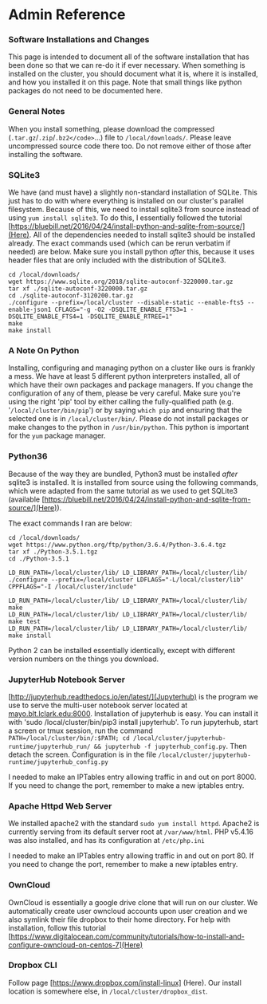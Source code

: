 # Admin Reference

### Software Installations and Changes
This page is intended to document all of the software installation that has been done so that we can re-do it if ever necessary. When something is installed on the cluster, you should document what it is, where it is installed, and how you installed it on this page. Note that small things like python packages do not need to be documented here.


### General Notes
When you install something, please download the compressed (`.tar.gz`/`.zip`/`.bz2</code>`...) file to `/local/downloads/`. Please leave uncompressed source code there too. Do not remove either of those after installing the software.

### SQLite3
We have (and must have) a slightly non-standard installation of SQLite. This just has to do with where everything is installed on our cluster's parallel filesystem. Because of this, we need to install sqlite3 from source instead of using `yum install sqlite3`. To do this, I essentially followed the tutorial [https://bluebill.net/2016/04/24/install-python-and-sqlite-from-source/](Here). All of the dependencies needed to install sqlite3 should be installed already. The exact commands used (which can be rerun verbatim if needed) are below. Make sure you install python *after* this, because it uses header files that are only included with the distribution of SQLite3.
```
cd /local/downloads/
wget https://www.sqlite.org/2018/sqlite-autoconf-3220000.tar.gz
tar xf ./sqlite-autoconf-3220000.tar.gz
cd ./sqlite-autoconf-3120200.tar.gz
./configure --prefix=/local/cluster --disable-static --enable-fts5 --enable-json1 CFLAGS="-g -O2 -DSQLITE_ENABLE_FTS3=1 -DSQLITE_ENABLE_FTS4=1 -DSQLITE_ENABLE_RTREE=1"
make
make install
```
### A Note On Python
Installing, configuring and managing python on a cluster like ours is frankly a mess. We have at least 5 different python interpreters installed, all of which have their own packages and package managers. If you change the configuration of any of them, please be very careful. Make sure you're using the right 'pip' tool by either calling the fully-qualified path (e.g. '`/local/cluster/bin/pip`') or by saying `which pip` and ensuring that the selected one is in `/local/cluster/bin/`. Please do not install packages or make changes to the python in `/usr/bin/python`. This python is important for the `yum` package manager.

### Python36
Because of the way they are bundled, Python3 must be installed *after* sqlite3 is installed. It is installed from source using the following commands, which were adapted from the same tutorial as we used to get SQLite3 (available [https://bluebill.net/2016/04/24/install-python-and-sqlite-from-source/](Here)).

The exact commands I ran are below:

```
cd /local/downloads/
wget https://www.python.org/ftp/python/3.6.4/Python-3.6.4.tgz
tar xf ./Python-3.5.1.tgz
cd ./Python-3.5.1

LD_RUN_PATH=/local/cluster/lib/ LD_LIBRARY_PATH=/local/cluster/lib/ ./configure --prefix=/local/cluster LDFLAGS="-L/local/cluster/lib" CPPFLAGS="-I /local/cluster/include"

LD_RUN_PATH=/local/cluster/lib/ LD_LIBRARY_PATH=/local/cluster/lib/ make
LD_RUN_PATH=/local/cluster/lib/ LD_LIBRARY_PATH=/local/cluster/lib/ make test
LD_RUN_PATH=/local/cluster/lib/ LD_LIBRARY_PATH=/local/cluster/lib/ make install
```

Python 2 can be installed essentially identically, except with different version numbers on the things you download.

### JupyterHub Notebook Server
[http://jupyterhub.readthedocs.io/en/latest/](Jupyterhub) is the program we use to serve the multi-user notebook server located at [mayo.blt.lclark.edu:8000](mayo.blt.lclark.edu:8000). Installation of jupyterhub is easy. You can install it with 'sudo /local/cluster/bin/pip3 install jupyterhub'. To run jupyterhub, start a screen or tmux session, run the command `PATH=/local/cluster/bin/:$PATH; cd /local/cluster/jupyterhub-runtime/jupyterhub_run/ && jupyterhub -f jupyterhub_config.py`. Then detach the screen. Configuration is in the file `/local/cluster/jupyterhub-runtime/jupyterhub_config.py`

I needed to make an IPTables entry allowing traffic in and out on port 8000. If you need to change the port, remember to make a new iptables entry.

### Apache Httpd Web Server
We installed apache2 with the standard `sudo yum install httpd`. Apache2 is currently serving from its default server root at `/var/www/html`. PHP v5.4.16 was also installed, and has its configuration at `/etc/php.ini`

I needed to make an IPTables entry allowing traffic in and out on port 80. If you need to change the port, remember to make a new iptables entry.

### OwnCloud
OwnCloud is essentially a google drive clone that will run on our cluster. We automatically create user owncloud accounts upon user creation and we also symlink their file dropbox to their home directory. For help with installation, follow this tutorial [https://www.digitalocean.com/community/tutorials/how-to-install-and-configure-owncloud-on-centos-7](Here)

### Dropbox CLI
Follow page [https://www.dropbox.com/install-linux] (Here). Our install location is somewhere else, in `/local/cluster/dropbox_dist`.

